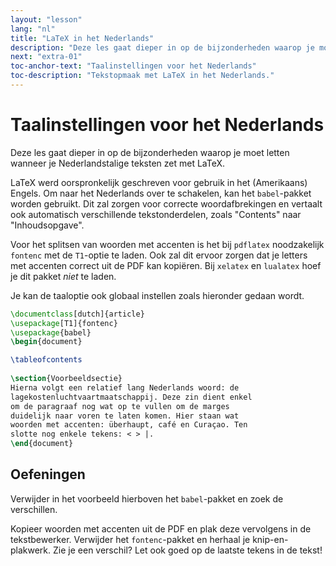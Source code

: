 ```yaml
---
layout: "lesson"
lang: "nl"
title: "LaTeX in het Nederlands"
description: "Deze les gaat dieper in op de bijzonderheden waarop je moet letten wanneer je Nederlandstalige teksten zet met LaTeX."
next: "extra-01"
toc-anchor-text: "Taalinstellingen voor het Nederlands"
toc-description: "Tekstopmaak met LaTeX in het Nederlands."
---
```


# Taalinstellingen voor het Nederlands

<span
  class="summary">Deze les gaat dieper in op de bijzonderheden waarop je moet letten wanneer je Nederlandstalige teksten zet met LaTeX.</span>

LaTeX werd oorspronkelijk geschreven voor gebruik in het (Amerikaans) Engels.
Om naar het Nederlands over te schakelen, kan het `babel`-pakket worden gebruikt.
Dit zal zorgen voor correcte woordafbrekingen en vertaalt ook automatisch verschillende tekstonderdelen, zoals "Contents" naar "Inhoudsopgave".

Voor het splitsen van woorden met accenten is het bij `pdflatex` noodzakelijk `fontenc` met de `T1`-optie te laden.
Ook zal dit ervoor zorgen dat je letters met accenten correct uit de PDF kan kopiëren.
Bij `xelatex` en `lualatex` hoef je dit pakket _niet_ te laden.

Je kan de taaloptie ook globaal instellen zoals hieronder gedaan wordt.

```latex
\documentclass[dutch]{article}
\usepackage[T1]{fontenc}
\usepackage{babel}
\begin{document}

\tableofcontents
	
\section{Voorbeeldsectie}
Hierna volgt een relatief lang Nederlands woord: de 
lagekostenluchtvaartmaatschappij. Deze zin dient enkel 
om de paragraaf nog wat op te vullen om de marges
duidelijk naar voren te laten komen. Hier staan wat 
woorden met accenten: überhaupt, café en Curaçao. Ten 
slotte nog enkele tekens: < > |.
\end{document}
```

## Oefeningen

Verwijder in het voorbeeld hierboven het `babel`-pakket en zoek de verschillen.

Kopieer woorden met accenten uit de PDF en plak deze vervolgens in de tekstbewerker.
Verwijder het `fontenc`-pakket en herhaal je knip-en-plakwerk.
Zie je een verschil?
Let ook goed op de laatste tekens in de tekst!
